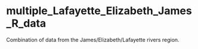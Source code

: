 # multiple_Lafayette_Elizabeth_James_R_data
Combination of data from the James/Elizabeth/Lafayette rivers region. 
